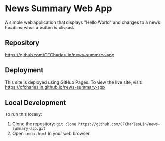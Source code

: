 # News Summary Web App

A simple web application that displays "Hello World" and changes to a news headline when a button is clicked.

## Repository
https://github.com/CFCharlesLin/news-summary-app

## Deployment

This site is deployed using GitHub Pages. To view the live site, visit:
https://cfcharleslin.github.io/news-summary-app

## Local Development

To run this locally:
1. Clone the repository: `git clone https://github.com/CFCharlesLin/news-summary-app.git`
2. Open `index.html` in your web browser 